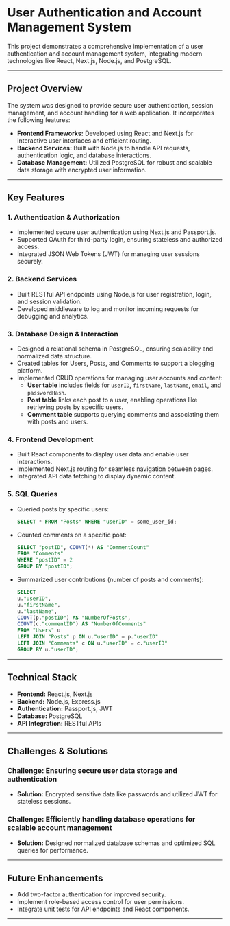 # User Authentication and Account Management System

This project demonstrates a comprehensive implementation of a user authentication and account management system, integrating modern technologies like React, Next.js, Node.js, and PostgreSQL.

---

## Project Overview
The system was designed to provide secure user authentication, session management, and account handling for a web application. It incorporates the following features:
- **Frontend Frameworks:** Developed using React and Next.js for interactive user interfaces and efficient routing.
- **Backend Services:** Built with Node.js to handle API requests, authentication logic, and database interactions.
- **Database Management:** Utilized PostgreSQL for robust and scalable data storage with encrypted user information.

---

## Key Features

### 1. Authentication & Authorization
- Implemented secure user authentication using Next.js and Passport.js.
- Supported OAuth for third-party login, ensuring stateless and authorized access.
- Integrated JSON Web Tokens (JWT) for managing user sessions securely.

### 2. Backend Services
- Built RESTful API endpoints using Node.js for user registration, login, and session validation.
- Developed middleware to log and monitor incoming requests for debugging and analytics.

### 3. Database Design & Interaction
- Designed a relational schema in PostgreSQL, ensuring scalability and normalized data structure.
- Created tables for Users, Posts, and Comments to support a blogging platform.
- Implemented CRUD operations for managing user accounts and content:
  - **User table** includes fields for `userID`, `firstName`, `lastName`, `email`, and `passwordHash`.
  - **Post table** links each post to a user, enabling operations like retrieving posts by specific users.
  - **Comment table** supports querying comments and associating them with posts and users.

### 4. Frontend Development
- Built React components to display user data and enable user interactions.
- Implemented Next.js routing for seamless navigation between pages.
- Integrated API data fetching to display dynamic content.

### 5. SQL Queries
- Queried posts by specific users:
  ```sql
  SELECT * FROM "Posts" WHERE "userID" = some_user_id;
  ```
- Counted comments on a specific post:
  ```sql
  SELECT "postID", COUNT(*) AS "CommentCount"
  FROM "Comments"
  WHERE "postID" = 2
  GROUP BY "postID";
  ```
- Summarized user contributions (number of posts and comments):
  ```sql
  SELECT
  u."userID",
  u."firstName",
  u."lastName",
  COUNT(p."postID") AS "NumberOfPosts",
  COUNT(c."commentID") AS "NumberOfComments"
  FROM "Users" u
  LEFT JOIN "Posts" p ON u."userID" = p."userID"
  LEFT JOIN "Comments" c ON u."userID" = c."userID"
  GROUP BY u."userID";
  ```

---

## Technical Stack
- **Frontend:** React.js, Next.js
- **Backend:** Node.js, Express.js
- **Authentication:** Passport.js, JWT
- **Database:** PostgreSQL
- **API Integration:** RESTful APIs

---

## Challenges & Solutions

### Challenge: Ensuring secure user data storage and authentication
- **Solution:** Encrypted sensitive data like passwords and utilized JWT for stateless sessions.

### Challenge: Efficiently handling database operations for scalable account management
- **Solution:** Designed normalized database schemas and optimized SQL queries for performance.

---

## Future Enhancements
- Add two-factor authentication for improved security.
- Implement role-based access control for user permissions.
- Integrate unit tests for API endpoints and React components.

---
